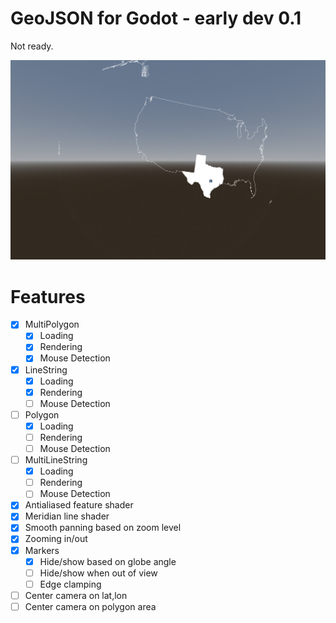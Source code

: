 # GeoJSON for Godot - early dev 0.1
Not ready.

![](README/preview.png)

# Features
- [x] MultiPolygon
	- [x] Loading
	- [x] Rendering
	- [x] Mouse Detection
- [x] LineString
	- [x] Loading
	- [x] Rendering
	- [ ] Mouse Detection
- [ ] Polygon
	- [x] Loading
	- [ ] Rendering
	- [ ] Mouse Detection
- [ ] MultiLineString
	- [x] Loading
	- [ ] Rendering
	- [ ] Mouse Detection
- [x] Antialiased feature shader
- [x] Meridian line shader
- [x] Smooth panning based on zoom level
- [x] Zooming in/out
- [x] Markers
	- [x] Hide/show based on globe angle
	- [ ] Hide/show when out of view
	- [ ] Edge clamping
- [ ] Center camera on lat,lon
- [ ] Center camera on polygon area
